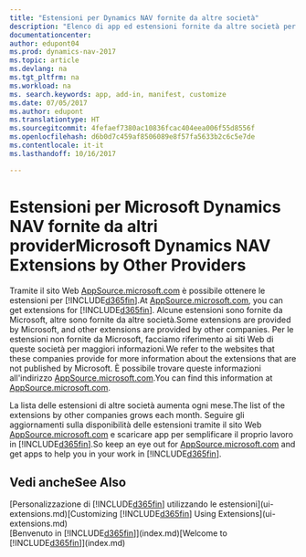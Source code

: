 ```yaml
---
title: "Estensioni per Dynamics NAV fornite da altre società"
description: "Elenco di app ed estensioni fornite da altre società per personalizzare Dynamics NAV."
documentationcenter: 
author: edupont04
ms.prod: dynamics-nav-2017
ms.topic: article
ms.devlang: na
ms.tgt_pltfrm: na
ms.workload: na
ms. search.keywords: app, add-in, manifest, customize
ms.date: 07/05/2017
ms.author: edupont
ms.translationtype: HT
ms.sourcegitcommit: 4fefaef7380ac10836fcac404eea006f55d8556f
ms.openlocfilehash: d6b0d7c459af8506089e8f57fa5633b2c6c5e7de
ms.contentlocale: it-it
ms.lasthandoff: 10/16/2017

---
```

# <a name="microsoft-dynamics-nav-extensions-by-other-providers"></a><span data-ttu-id="1db39-103">Estensioni per Microsoft Dynamics NAV fornite da altri provider</span><span class="sxs-lookup"><span data-stu-id="1db39-103">Microsoft Dynamics NAV Extensions by Other Providers</span></span>
<span data-ttu-id="1db39-104">Tramite il sito Web [AppSource.microsoft.com](https://appsource.microsoft.com/) è possibile ottenere le estensioni per [!INCLUDE[d365fin](includes/d365fin_md.md)].</span><span class="sxs-lookup"><span data-stu-id="1db39-104">At [AppSource.microsoft.com](https://appsource.microsoft.com/), you can get extensions for [!INCLUDE[d365fin](includes/d365fin_md.md)].</span></span> <span data-ttu-id="1db39-105">Alcune estensioni sono fornite da Microsoft, altre sono fornite da altre società.</span><span class="sxs-lookup"><span data-stu-id="1db39-105">Some extensions are provided by Microsoft, and other extensions are provided by other companies.</span></span> <span data-ttu-id="1db39-106">Per le estensioni non fornite da Microsoft, facciamo riferimento ai siti Web di queste società per maggiori informazioni.</span><span class="sxs-lookup"><span data-stu-id="1db39-106">We refer to the websites that these companies provide for more information about the extensions that are not published by Microsoft.</span></span> <span data-ttu-id="1db39-107">È possibile trovare queste informazioni all'indirizzo [AppSource.microsoft.com](https://appsource.microsoft.com/en-us/marketplace/apps?product=dynamics-365%3Bdynamics-365-for-financials&page=1).</span><span class="sxs-lookup"><span data-stu-id="1db39-107">You can find this information at [AppSource.microsoft.com](https://appsource.microsoft.com/en-us/marketplace/apps?product=dynamics-365%3Bdynamics-365-for-financials&page=1).</span></span>  

<span data-ttu-id="1db39-108">La lista delle estensioni di altre società aumenta ogni mese.</span><span class="sxs-lookup"><span data-stu-id="1db39-108">The list of the extensions by other companies grows each month.</span></span> <span data-ttu-id="1db39-109">Seguire gli aggiornamenti sulla disponibilità delle estensioni tramite il sito Web [AppSource.microsoft.com](https://appsource.microsoft.com/en-us/marketplace/apps?product=dynamics-365%3Bdynamics-365-for-financials&page=1) e scaricare app per semplificare il proprio lavoro in [!INCLUDE[d365fin](includes/d365fin_md.md)].</span><span class="sxs-lookup"><span data-stu-id="1db39-109">So keep an eye out for [AppSource.microsoft.com](https://appsource.microsoft.com/en-us/marketplace/apps?product=dynamics-365%3Bdynamics-365-for-financials&page=1) and get apps to help you in your work in [!INCLUDE[d365fin](includes/d365fin_md.md)].</span></span>  

## <a name="see-also"></a><span data-ttu-id="1db39-110">Vedi anche</span><span class="sxs-lookup"><span data-stu-id="1db39-110">See Also</span></span>
<span data-ttu-id="1db39-111">[Personalizzazione di [!INCLUDE[d365fin](includes/d365fin_md.md)] utilizzando le estensioni](ui-extensions.md)</span><span class="sxs-lookup"><span data-stu-id="1db39-111">[Customizing [!INCLUDE[d365fin](includes/d365fin_md.md)] Using Extensions](ui-extensions.md)</span></span>  
<span data-ttu-id="1db39-112">[Benvenuto in [!INCLUDE[d365fin](includes/d365fin_md.md)]](index.md)</span><span class="sxs-lookup"><span data-stu-id="1db39-112">[Welcome to [!INCLUDE[d365fin](includes/d365fin_md.md)]](index.md)</span></span>  

